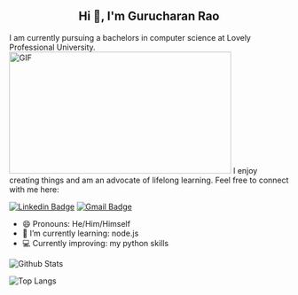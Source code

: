<h2 align="center">Hi 👋, I'm Gurucharan Rao</h2>
I am currently pursuing a bachelors in computer science at Lovely Professional University. 
 <img align="centre" alt="GIF" src="https://media.giphy.com/media/836HiJc7pgzy8iNXCn/giphy.gif" width="400" height="220" />
I enjoy creating things and am an advocate of lifelong learning. Feel free to connect with me here:

[![Linkedin Badge](https://img.shields.io/badge/-Gurucharan-blue?style=flat-square&logo=Linkedin&logoColor=white&link=https://www.linkedin.com/in/gurucharan-rao/)](https://www.linkedin.com/in/gurucharan-rao/)
 [![Gmail Badge](https://img.shields.io/badge/-raoguru2001@gmail.com-c14438?style=flat-square&logo=Gmail&logoColor=white&link=mailto:raoguru2001@gmail.com@gmail.com)](mailto:raoguru2001@gmail.com) 

- 😄 Pronouns: He/Him/Himself
- 🌱 I’m currently learning: node.js
- 💻 Currently improving: my python skills

![Github Stats](https://github-readme-stats.vercel.app/api?username=Raogurucharan&count_private=true&show_icons=true&include_all_commits=true&hide=stars,,prs&theme=buefy)

![Top Langs](https://github-readme-stats.vercel.app/api/top-langs/?username=Raogurucharan&layout=compact&theme=graywhite)


